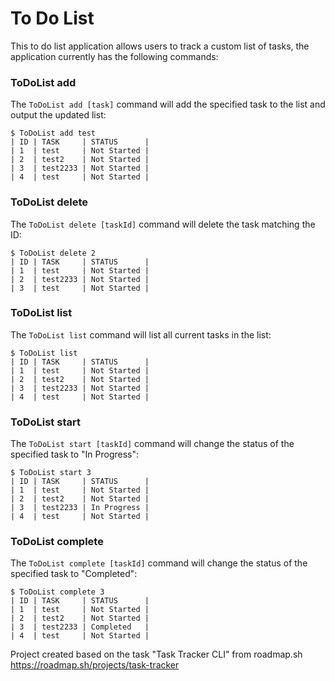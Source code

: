 # To Do List

This to do list application allows users to track a custom list of tasks, the application currently has the following commands:

### ToDoList add

The `ToDoList add [task]` command will add the specified task to the list and output the updated list:
```
$ ToDoList add test
| ID | TASK     | STATUS      |
| 1  | test     | Not Started |
| 2  | test2    | Not Started |
| 3  | test2233 | Not Started |
| 4  | test     | Not Started |
```

### ToDoList delete

The `ToDoList delete [taskId]` command will delete the task matching the ID:
```
$ ToDoList delete 2
| ID | TASK     | STATUS      |
| 1  | test     | Not Started |
| 2  | test2233 | Not Started |
| 3  | test     | Not Started |
```

### ToDoList list

The `ToDoList list` command will list all current tasks in the list:
```
$ ToDoList list
| ID | TASK     | STATUS      |
| 1  | test     | Not Started |
| 2  | test2    | Not Started |
| 3  | test2233 | Not Started |
| 4  | test     | Not Started |
```

### ToDoList start

The `ToDoList start [taskId]` command will change the status of the specified task to "In Progress":
```
$ ToDoList start 3
| ID | TASK     | STATUS      |
| 1  | test     | Not Started |
| 2  | test2    | Not Started |
| 3  | test2233 | In Progress |
| 4  | test     | Not Started |
```

### ToDoList complete

The `ToDoList complete [taskId]` command will change the status of the specified task to "Completed":
```
$ ToDoList complete 3
| ID | TASK     | STATUS      |
| 1  | test     | Not Started |
| 2  | test2    | Not Started |
| 3  | test2233 | Completed   |
| 4  | test     | Not Started |
```

Project created based on the task "Task Tracker CLI" from roadmap.sh https://roadmap.sh/projects/task-tracker
